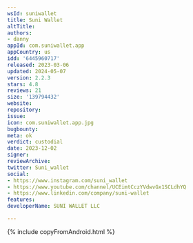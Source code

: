 ```yaml
---
wsId: suniwallet
title: Suni Wallet
altTitle: 
authors:
- danny
appId: com.suniwallet.app
appCountry: us
idd: '6445960717'
released: 2023-03-06
updated: 2024-05-07
version: 2.2.3
stars: 4.8
reviews: 21
size: '139794432'
website: 
repository: 
issue: 
icon: com.suniwallet.app.jpg
bugbounty: 
meta: ok
verdict: custodial
date: 2023-12-02
signer: 
reviewArchive: 
twitter: Suni_wallet
social:
- https://www.instagram.com/suni_wallet
- https://www.youtube.com/channel/UCEimtCczYVdwvGx1SCLdhYQ
- https://www.linkedin.com/company/suni-wallet
features: 
developerName: SUNI WALLET LLC

---
```


{% include copyFromAndroid.html %}

